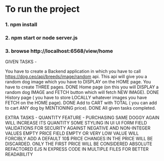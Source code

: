 # To run the project
### 1. npm install

### 2. npm start or node server.js

### 3. browse http://localhost:6568/view/home



GIVEN TASKS -

You have to create a Backend application in which you have to call https://dog.ceo/api/breeds/image/random api.
This api will give you a random dog image which you have to DISPLAY on the HOME page.
You have to create THREE pages. DONE
Home page (on this you will DISPLAY a random dog IMAGE and FETCH button which will fetch NEW IMAGE). DONE
History page ( you have to store LOCALLY whatever images you have FETCH on the HOME page). DONE
Add to CART with TOTAL ( you can add to cart ANY dog by MENTIONING price). DONE
All given tasks completed.


EXTRA TASKS -
QUANTITY FEATURE - PURCHASING SAME DOGGY AGAIN WILL INCREASE ITS QUANTITY
SOME STYLING IN UI
UI FORM FIELD VALIDATIONS FOR SECURITY AGAINST NEGATIVE AND NON-INTEGER VALUES
EMPTY PRICE FIELD EMPTY OR VERY LOW VALUE WILL FORCIBLY ADD A DEFAULT 10$ PRICE
CHANGES IN THE PRICE WILL BE DISCARDED. ONLY THE FIRST PRICE WILL BE CONSIDERED ABSOLUTE
REFACTORED EJS N EXPRESS CODE IN MULTIPLE FILES FOR BETTER READABILITY

